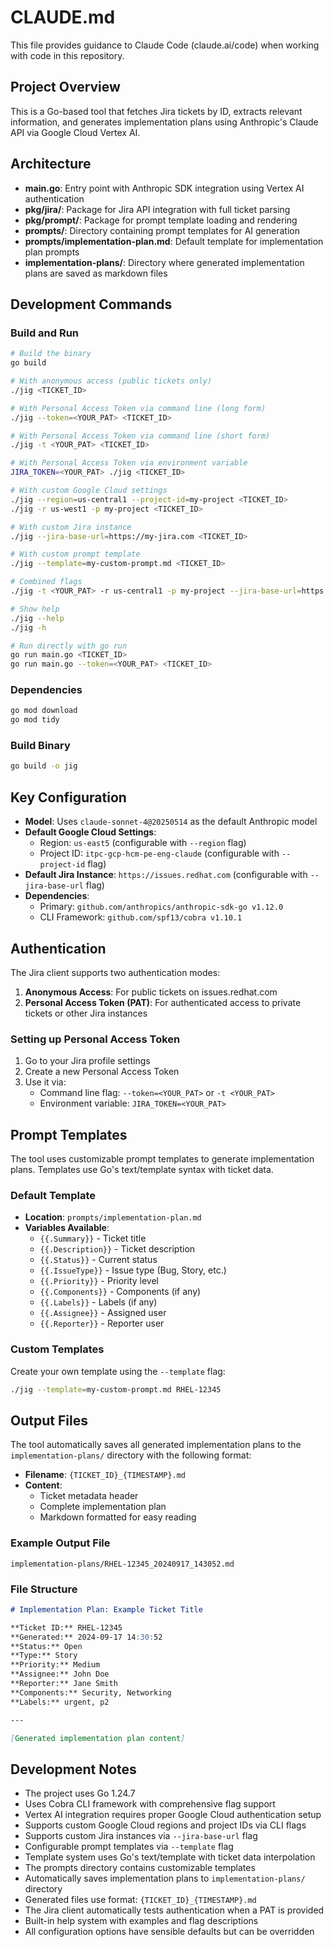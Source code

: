 # CLAUDE.md

This file provides guidance to Claude Code (claude.ai/code) when working with code in this repository.

## Project Overview

This is a Go-based tool that fetches Jira tickets by ID, extracts relevant information, and generates implementation plans using Anthropic's Claude API via Google Cloud Vertex AI.

## Architecture

- **main.go**: Entry point with Anthropic SDK integration using Vertex AI authentication
- **pkg/jira/**: Package for Jira API integration with full ticket parsing
- **pkg/prompt/**: Package for prompt template loading and rendering
- **prompts/**: Directory containing prompt templates for AI generation
- **prompts/implementation-plan.md**: Default template for implementation plan prompts
- **implementation-plans/**: Directory where generated implementation plans are saved as markdown files

## Development Commands

### Build and Run
```bash
# Build the binary
go build

# With anonymous access (public tickets only)
./jig <TICKET_ID>

# With Personal Access Token via command line (long form)
./jig --token=<YOUR_PAT> <TICKET_ID>

# With Personal Access Token via command line (short form)
./jig -t <YOUR_PAT> <TICKET_ID>

# With Personal Access Token via environment variable
JIRA_TOKEN=<YOUR_PAT> ./jig <TICKET_ID>

# With custom Google Cloud settings
./jig --region=us-central1 --project-id=my-project <TICKET_ID>
./jig -r us-west1 -p my-project <TICKET_ID>

# With custom Jira instance
./jig --jira-base-url=https://my-jira.com <TICKET_ID>

# With custom prompt template
./jig --template=my-custom-prompt.md <TICKET_ID>

# Combined flags
./jig -t <YOUR_PAT> -r us-central1 -p my-project --jira-base-url=https://my-jira.com --template=custom.md <TICKET_ID>

# Show help
./jig --help
./jig -h

# Run directly with go run
go run main.go <TICKET_ID>
go run main.go --token=<YOUR_PAT> <TICKET_ID>
```

### Dependencies
```bash
go mod download
go mod tidy
```

### Build Binary
```bash
go build -o jig
```

## Key Configuration

- **Model**: Uses `claude-sonnet-4@20250514` as the default Anthropic model
- **Default Google Cloud Settings**:
  - Region: `us-east5` (configurable with `--region` flag)
  - Project ID: `itpc-gcp-hcm-pe-eng-claude` (configurable with `--project-id` flag)
- **Default Jira Instance**: `https://issues.redhat.com` (configurable with `--jira-base-url` flag)
- **Dependencies**:
  - Primary: `github.com/anthropics/anthropic-sdk-go v1.12.0`
  - CLI Framework: `github.com/spf13/cobra v1.10.1`

## Authentication

The Jira client supports two authentication modes:

1. **Anonymous Access**: For public tickets on issues.redhat.com
2. **Personal Access Token (PAT)**: For authenticated access to private tickets or other Jira instances

### Setting up Personal Access Token
1. Go to your Jira profile settings
2. Create a new Personal Access Token
3. Use it via:
   - Command line flag: `--token=<YOUR_PAT>` or `-t <YOUR_PAT>`
   - Environment variable: `JIRA_TOKEN=<YOUR_PAT>`

## Prompt Templates

The tool uses customizable prompt templates to generate implementation plans. Templates use Go's text/template syntax with ticket data.

### Default Template
- **Location**: `prompts/implementation-plan.md`
- **Variables Available**:
  - `{{.Summary}}` - Ticket title
  - `{{.Description}}` - Ticket description
  - `{{.Status}}` - Current status
  - `{{.IssueType}}` - Issue type (Bug, Story, etc.)
  - `{{.Priority}}` - Priority level
  - `{{.Components}}` - Components (if any)
  - `{{.Labels}}` - Labels (if any)
  - `{{.Assignee}}` - Assigned user
  - `{{.Reporter}}` - Reporter user

### Custom Templates
Create your own template using the `--template` flag:
```bash
./jig --template=my-custom-prompt.md RHEL-12345
```

## Output Files

The tool automatically saves all generated implementation plans to the `implementation-plans/` directory with the following format:

- **Filename**: `{TICKET_ID}_{TIMESTAMP}.md`
- **Content**:
  - Ticket metadata header
  - Complete implementation plan
  - Markdown formatted for easy reading

### Example Output File
```
implementation-plans/RHEL-12345_20240917_143052.md
```

### File Structure
```markdown
# Implementation Plan: Example Ticket Title

**Ticket ID:** RHEL-12345
**Generated:** 2024-09-17 14:30:52
**Status:** Open
**Type:** Story
**Priority:** Medium
**Assignee:** John Doe
**Reporter:** Jane Smith
**Components:** Security, Networking
**Labels:** urgent, p2

---

[Generated implementation plan content]
```

## Development Notes

- The project uses Go 1.24.7
- Uses Cobra CLI framework with comprehensive flag support
- Vertex AI integration requires proper Google Cloud authentication setup
- Supports custom Google Cloud regions and project IDs via CLI flags
- Supports custom Jira instances via `--jira-base-url` flag
- Configurable prompt templates via `--template` flag
- Template system uses Go's text/template with ticket data interpolation
- The prompts directory contains customizable templates
- Automatically saves implementation plans to `implementation-plans/` directory
- Generated files use format: `{TICKET_ID}_{TIMESTAMP}.md`
- The Jira client automatically tests authentication when a PAT is provided
- Built-in help system with examples and flag descriptions
- All configuration options have sensible defaults but can be overridden
